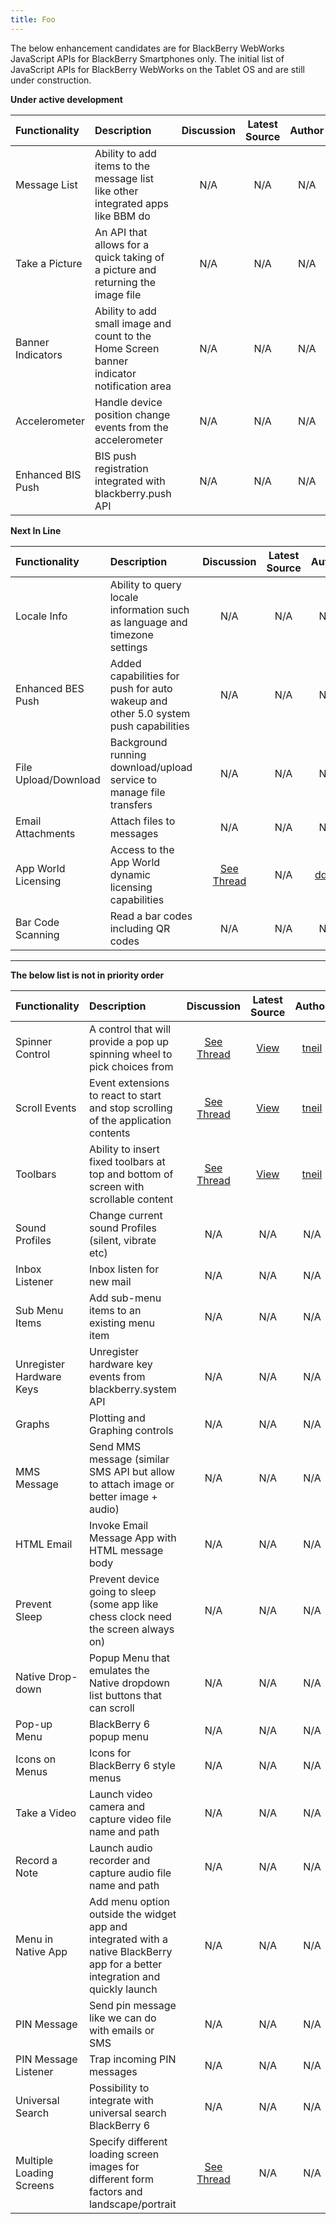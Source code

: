 ```yaml
---
title: Foo
---
```

The below enhancement candidates are for BlackBerry WebWorks JavaScript APIs for BlackBerry Smartphones only.  The initial list of JavaScript APIs for BlackBerry WebWorks on the Tablet OS and are still under construction.

**Under active development**

 Functionality | Description | Discussion | Latest Source | Author 
:------------|:------------|:------------:|:-----------:|:------------:
 Message List | Ability to add items to the message list like other integrated apps like BBM do | N/A | N/A  | N/A 
 Take a Picture | An API that allows for a quick taking of a picture and returning the image file | N/A | N/A  | N/A 
 Banner Indicators | Ability to add small image and count to the Home Screen banner indicator notification area  | N/A | N/A  | N/A 
 Accelerometer  | Handle device position change events from the accelerometer | N/A | N/A  | N/A 
 Enhanced BIS Push | BIS push registration integrated with blackberry.push API | N/A | N/A  | N/A 

**Next In Line**

 Functionality | Description | Discussion | Latest Source | Author 
:------------|:------------|:------------:|:-----------:|:------------:
 Locale Info | Ability to query locale information such as language and timezone settings | N/A | N/A  | N/A 
 Enhanced BES Push | Added capabilities for push for auto wakeup and other 5.0 system push capabilities | N/A | N/A  | N/A 
 File Upload/Download  | Background running download/upload service to manage file transfers | N/A | N/A  | N/A 
 Email Attachments | Attach files to messages | N/A | N/A  | N/A 
 App World Licensing | Access to the App World dynamic licensing capabilities | [See Thread](http://supportforums.blackberry.com/t5/BlackBerry-WebWorks/API-Licence-key/td-p/826067) | N/A  | [ddluk](https://github.com/ddluk) 
 Bar Code Scanning | Read a bar codes including QR codes | N/A | N/A  | N/A 
***


**The below list is not in priority order**

 Functionality | Description | Discussion | Latest Source | Author 
:------------|:------------|:------------:|:-----------:|:------------:
 Spinner Control | A control that will provide a pop up spinning wheel to pick choices from | [See Thread](http://supportforums.blackberry.com/t5/BlackBerry-WebWorks/API-Candidate-Spinner-Control/td-p/634388) | [View](https://github.com/tneil/WebWorks/tree/master/api/ui/Spinner/) | [tneil](https://github.com/tneil) 
Scroll Events | Event extensions to react to start and stop scrolling of the application contents | [See Thread](http://supportforums.blackberry.com/t5/BlackBerry-WebWorks/API-Candidate-Scroll-Events/td-p/643919) | [View](https://github.com/tneil/WebWorks/tree/master/api/ui/event/) | [tneil](https://github.com/tneil)  
 Toolbars | Ability to insert fixed toolbars at top and bottom of screen with scrollable content | [See Thread](http://supportforums.blackberry.com/t5/Web-Development/Fixed-Position-Toolbars-Example/td-p/643949) | [View](http://supportforums.blackberry.com/t5/Web-Development/Fixed-Position-Toolbars-Example/td-p/643949) | [tneil](https://github.com/tneil)  
 Sound Profiles | Change current sound Profiles (silent, vibrate etc)| N/A | N/A  | N/A 
 Inbox Listener | Inbox listen for new mail | N/A | N/A  | N/A 
 Sub Menu Items | Add sub-menu items to an existing menu item | N/A | N/A  | N/A 
 Unregister Hardware Keys | Unregister hardware key events from blackberry.system API | N/A | N/A  | N/A 
 Graphs | Plotting and Graphing controls | N/A | N/A  | N/A 
 MMS Message | Send MMS message (similar SMS API but allow to attach image or better image + audio) | N/A | N/A  | N/A 
 HTML Email | Invoke Email Message App with HTML message body | N/A | N/A  | N/A 
 Prevent Sleep | Prevent device going to sleep (some app like chess clock need the screen always on) | N/A | N/A  | N/A 
 Native Drop-down | Popup Menu that emulates the Native dropdown list buttons that can scroll  | N/A | N/A  | N/A 
 Pop-up Menu | BlackBerry 6 popup menu  | N/A | N/A  | N/A 
 Icons on Menus | Icons for BlackBerry 6 style menus  | N/A | N/A  | N/A 
 Take a Video | Launch video camera and capture video file name and path | N/A | N/A  | N/A 
 Record a Note | Launch audio recorder and capture audio file name and path | N/A | N/A  | N/A 
 Menu in Native App | Add menu option outside the widget app and integrated with a native BlackBerry app for a better integration and quickly launch | N/A | N/A  | N/A 
 PIN Message | Send pin message like we can do with emails or SMS | N/A | N/A  | N/A 
 PIN Message Listener | Trap incoming PIN messages | N/A | N/A  | N/A 
 Universal Search | Possibility to integrate with universal search BlackBerry 6 | N/A | N/A  | N/A 
Multiple Loading Screens | Specify different loading screen images for different form factors and landscape/portrait | [See Thread](http://supportforums.blackberry.com/t5/BlackBerry-WebWorks/Functionality-Loading-screens-without-images/m-p/659345) | N/A  | N/A 
